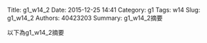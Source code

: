 Title: g1_w14_2
Date: 2015-12-25 14:41
Category: g1
Tags: w14
Slug: g1_w14_2
Authors: 40423203
Summary: g1_w14_2摘要

以下為g1_w14_2摘要




